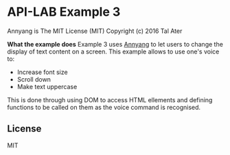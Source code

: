 
# API-LAB Example 3

Annyang is The MIT License (MIT)
Copyright (c) 2016 Tal Ater

**What the example does**
Example 3 uses [Annyang] to let users to change the display of text content on a screen. This example allows to use one's voice to:

  - Increase font size
  - Scroll down
  - Make text uppercase 
  
This is done through using DOM to access HTML ellements and defining functions to be called on them as the voice command is recognised.


License
----

MIT

   [Annyang]: <https://www.talater.com/annyang/m>
